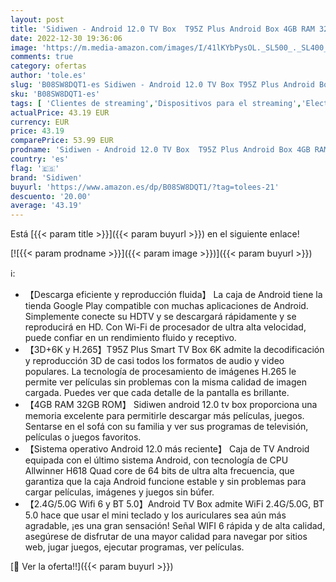 ```yaml
---
layout: post
title: 'Sidiwen - Android 12.0 TV Box  T95Z Plus Android Box 4GB RAM 32GB ROM Allwinner H618 Quad Core 64-bit Support HD 6K/ 3D/ H.265 Ethernet 2.4/5G Dual WiFi BT 5.0'
date: 2022-12-30 19:36:06
image: 'https://m.media-amazon.com/images/I/41lKYbPysOL._SL500_._SL400_.jpg'
comments: true
category: ofertas
author: 'tole.es'
slug: 'B08SW8DQT1-es Sidiwen - Android 12.0 TV Box T95Z Plus Android Box 4GB...'
sku: 'B08SW8DQT1-es'
tags: [ 'Clientes de streaming','Dispositivos para el streaming','Electrónica','Equipos de audio y Hi-Fi','android','sidiwen','🇪🇸', ]
actualPrice: 43.19 EUR
currency: EUR
price: 43.19
comparePrice: 53.99 EUR
prodname: 'Sidiwen - Android 12.0 TV Box  T95Z Plus Android Box 4GB RAM 32GB ROM Allwinner H618 Quad Core 64-bit Support HD 6K/ 3D/ H.265 Ethernet 2.4/5G Dual WiFi BT 5.0'
country: 'es'
flag: '🇪🇸'
brand: 'Sidiwen'
buyurl: 'https://www.amazon.es/dp/B08SW8DQT1/?tag=tolees-21'
descuento: '20.00'
average: '43.19'
---
```


Está [{{< param title >}}]({{< param buyurl >}}) en el siguiente enlace!

[![{{< param prodname >}}]({{< param image >}})]({{< param buyurl >}})

ℹ️:

- 【Descarga eficiente y reproducción fluida】 La caja de Android tiene la tienda Google Play compatible con muchas aplicaciones de Android. Simplemente conecte su HDTV y se descargará rápidamente y se reproducirá en HD. Con Wi-Fi de procesador de ultra alta velocidad, puede confiar en un rendimiento fluido y receptivo.
- 【3D+6K y H.265】T95Z Plus Smart TV Box 6K admite la decodificación y reproducción 3D de casi todos los formatos de audio y video populares. La tecnología de procesamiento de imágenes H.265 le permite ver películas sin problemas con la misma calidad de imagen cargada. Puedes ver que cada detalle de la pantalla es brillante.
- 【4GB RAM 32GB ROM】 Sidiwen android 12.0 tv box proporciona una memoria excelente para permitirle descargar más películas, juegos. Sentarse en el sofá con su familia y ver sus programas de televisión, películas o juegos favoritos.
- 【Sistema operativo Android 12.0 más reciente】 Caja de TV Android equipada con el último sistema Android, con tecnología de CPU Allwinner H618 Quad core de 64 bits de ultra alta frecuencia, que garantiza que la caja Android funcione estable y sin problemas para cargar películas, imágenes y juegos sin búfer.
- 【2.4G/5.0G Wifi 6 y BT 5.0】Android TV Box admite WiFi 2.4G/5.0G, BT 5.0 hace que usar el mini teclado y los auriculares sea aún más agradable, ¡es una gran sensación! Señal WIFI 6 rápida y de alta calidad, asegúrese de disfrutar de una mayor calidad para navegar por sitios web, jugar juegos, ejecutar programas, ver películas.

[🛒 Ver la oferta!!]({{< param buyurl >}})
